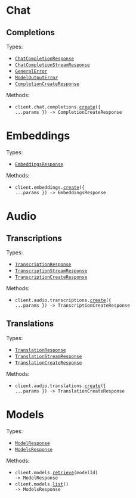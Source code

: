 # Chat

## Completions

Types:

- <code><a href="./src/resources/chat/completions.ts">ChatCompletionResponse</a></code>
- <code><a href="./src/resources/chat/completions.ts">ChatCompletionStreamResponse</a></code>
- <code><a href="./src/resources/chat/completions.ts">GeneralError</a></code>
- <code><a href="./src/resources/chat/completions.ts">ModelOutputError</a></code>
- <code><a href="./src/resources/chat/completions.ts">CompletionCreateResponse</a></code>

Methods:

- <code title="post /v1/chat/completions">client.chat.completions.<a href="./src/resources/chat/completions.ts">create</a>({ ...params }) -> CompletionCreateResponse</code>

# Embeddings

Types:

- <code><a href="./src/resources/embeddings.ts">EmbeddingsResponse</a></code>

Methods:

- <code title="post /v1/embeddings">client.embeddings.<a href="./src/resources/embeddings.ts">create</a>({ ...params }) -> EmbeddingsResponse</code>

# Audio

## Transcriptions

Types:

- <code><a href="./src/resources/audio/transcriptions.ts">TranscriptionResponse</a></code>
- <code><a href="./src/resources/audio/transcriptions.ts">TranscriptionStreamResponse</a></code>
- <code><a href="./src/resources/audio/transcriptions.ts">TranscriptionCreateResponse</a></code>

Methods:

- <code title="post /v1/audio/transcriptions">client.audio.transcriptions.<a href="./src/resources/audio/transcriptions.ts">create</a>({ ...params }) -> TranscriptionCreateResponse</code>

## Translations

Types:

- <code><a href="./src/resources/audio/translations.ts">TranslationResponse</a></code>
- <code><a href="./src/resources/audio/translations.ts">TranslationStreamResponse</a></code>
- <code><a href="./src/resources/audio/translations.ts">TranslationCreateResponse</a></code>

Methods:

- <code title="post /v1/audio/translations">client.audio.translations.<a href="./src/resources/audio/translations.ts">create</a>({ ...params }) -> TranslationCreateResponse</code>

# Models

Types:

- <code><a href="./src/resources/models.ts">ModelResponse</a></code>
- <code><a href="./src/resources/models.ts">ModelsResponse</a></code>

Methods:

- <code title="get /v1/models/{model_id}">client.models.<a href="./src/resources/models.ts">retrieve</a>(modelId) -> ModelResponse</code>
- <code title="get /v1/models">client.models.<a href="./src/resources/models.ts">list</a>() -> ModelsResponse</code>

